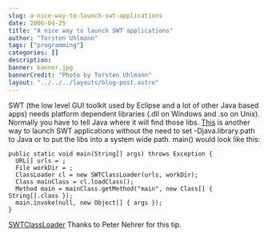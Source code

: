 ```yaml
---
slug: a-nice-way-to-launch-swt-applications
date: 2006-04-25
title: "A nice way to launch SWT applications"
author: "Torsten Uhlmann"
tags: ["programming"]
categories: []
description:
banner: banner.jpg
bannerCredit: "Photo by Torsten Uhlmann"
layout: "../../../layouts/blog-post.astro"
---
```


SWT (the low level GUI toolkit used by Eclipse and a lot of other Java based apps) needs platform dependent libraries (.dll on Windows and .so on Unix). Normally you have to tell Java where it will find those libs. [This](http://www.eclipsezone.com/eclipse/forums/m92002519.html) is another way to launch SWT applications without the need to set -Djava.library.path to Java or to put the libs into a system wide path. main() would look like this:

```
public static void main(String[] args) throws Exception { 
  URL[] urls = ; 
  File workDir = ; 
  ClassLoader cl = new SWTClassLoader(urls, workDir); 
  Class mainClass = cl.loadClass(); 
  Method main = mainClass.getMethod("main", new Class[] { String[].class }); 
  main.invoke(null, new Object[] { args }); 
}
```

<span id="p36">[SWTClassLoader](./SWTClassLoader.zip)</span> Thanks to Peter Nehrer for this tip.
